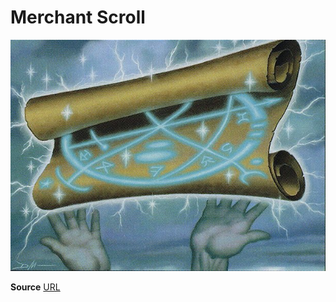 # Merchant Scroll
![merchant scroll](./assets/preview.jpg)

**Source**
[URL](www.merchant-scroll.com)

